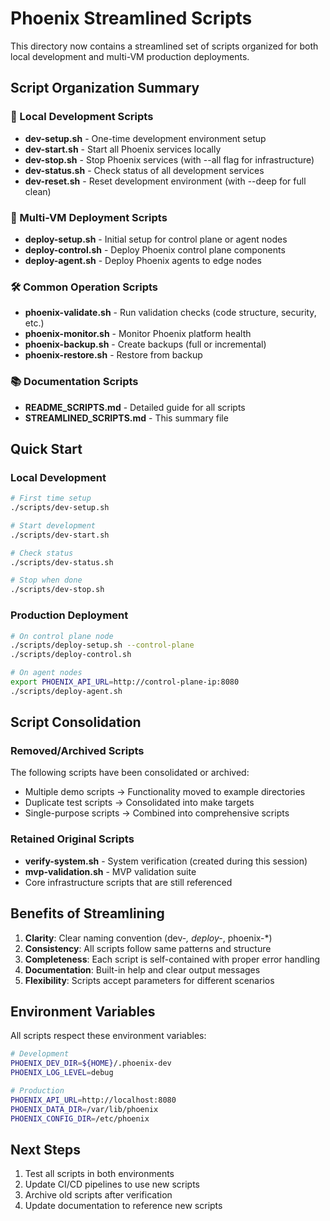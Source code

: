 # Phoenix Streamlined Scripts

This directory now contains a streamlined set of scripts organized for both local development and multi-VM production deployments.

## Script Organization Summary

### 🚀 Local Development Scripts
- **dev-setup.sh** - One-time development environment setup
- **dev-start.sh** - Start all Phoenix services locally
- **dev-stop.sh** - Stop Phoenix services (with --all flag for infrastructure)
- **dev-status.sh** - Check status of all development services
- **dev-reset.sh** - Reset development environment (with --deep for full clean)

### 🏢 Multi-VM Deployment Scripts
- **deploy-setup.sh** - Initial setup for control plane or agent nodes
- **deploy-control.sh** - Deploy Phoenix control plane components
- **deploy-agent.sh** - Deploy Phoenix agents to edge nodes

### 🛠️ Common Operation Scripts
- **phoenix-validate.sh** - Run validation checks (code structure, security, etc.)
- **phoenix-monitor.sh** - Monitor Phoenix platform health
- **phoenix-backup.sh** - Create backups (full or incremental)
- **phoenix-restore.sh** - Restore from backup

### 📚 Documentation Scripts
- **README_SCRIPTS.md** - Detailed guide for all scripts
- **STREAMLINED_SCRIPTS.md** - This summary file

## Quick Start

### Local Development
```bash
# First time setup
./scripts/dev-setup.sh

# Start development
./scripts/dev-start.sh

# Check status
./scripts/dev-status.sh

# Stop when done
./scripts/dev-stop.sh
```

### Production Deployment
```bash
# On control plane node
./scripts/deploy-setup.sh --control-plane
./scripts/deploy-control.sh

# On agent nodes
export PHOENIX_API_URL=http://control-plane-ip:8080
./scripts/deploy-agent.sh
```

## Script Consolidation

### Removed/Archived Scripts
The following scripts have been consolidated or archived:
- Multiple demo scripts → Functionality moved to example directories
- Duplicate test scripts → Consolidated into make targets
- Single-purpose scripts → Combined into comprehensive scripts

### Retained Original Scripts
- **verify-system.sh** - System verification (created during this session)
- **mvp-validation.sh** - MVP validation suite
- Core infrastructure scripts that are still referenced

## Benefits of Streamlining

1. **Clarity**: Clear naming convention (dev-*, deploy-*, phoenix-*)
2. **Consistency**: All scripts follow same patterns and structure
3. **Completeness**: Each script is self-contained with proper error handling
4. **Documentation**: Built-in help and clear output messages
5. **Flexibility**: Scripts accept parameters for different scenarios

## Environment Variables

All scripts respect these environment variables:

```bash
# Development
PHOENIX_DEV_DIR=${HOME}/.phoenix-dev
PHOENIX_LOG_LEVEL=debug

# Production
PHOENIX_API_URL=http://localhost:8080
PHOENIX_DATA_DIR=/var/lib/phoenix
PHOENIX_CONFIG_DIR=/etc/phoenix
```

## Next Steps

1. Test all scripts in both environments
2. Update CI/CD pipelines to use new scripts
3. Archive old scripts after verification
4. Update documentation to reference new scripts